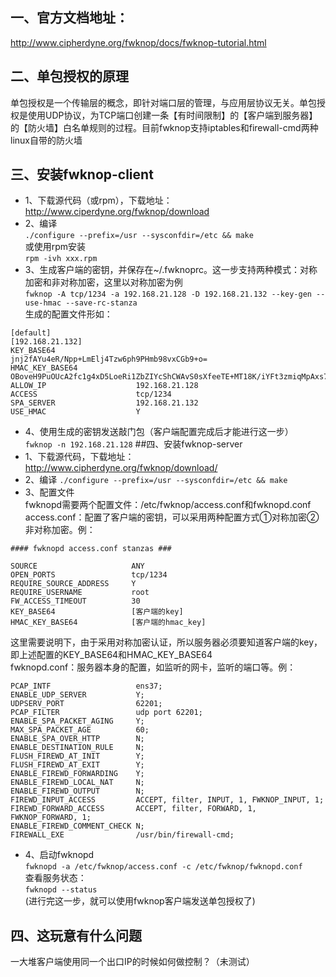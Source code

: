 ## 一、官方文档地址：
http://www.cipherdyne.org/fwknop/docs/fwknop-tutorial.html
## 二、单包授权的原理
单包授权是一个传输层的概念，即针对端口层的管理，与应用层协议无关。单包授权是使用UDP协议，为TCP端口创建一条【有时间限制】的【客户端到服务器】的【防火墙】白名单规则的过程。目前fwknop支持iptables和firewall-cmd两种linux自带的防火墙

## 三、安装fwknop-client

- 1、下载源代码（或rpm），下载地址：http://www.ciperdyne.org/fwknop/download
- 2、编译  
`
./configure --prefix=/usr --sysconfdir=/etc && make
`  
或使用rpm安装  
`
rpm -ivh xxx.rpm
`  
- 3、生成客户端的密钥，并保存在~/.fwknoprc。这一步支持两种模式：对称加密和非对称加密，这里以对称加密为例  
`
fwknop -A tcp/1234 -a 192.168.21.128 -D 192.168.21.132 --key-gen --use-hmac --save-rc-stanza
`  
生成的配置文件形如：  
```
[default]
[192.168.21.132]
KEY_BASE64                  jnj2fAYu4eR/Npp+LmElj4Tzw6ph9PHmb98vxCGb9+o=
HMAC_KEY_BASE64             OBoveH9PuOUcA2fc1g4xD5LoeRi1ZbZIYcShCWAvS0sXfeeTE+MT18K/iYFt3zmiqMpAxs79o748dJ65FhOwaQ==
ALLOW_IP                    192.168.21.128
ACCESS                      tcp/1234
SPA_SERVER                  192.168.21.132
USE_HMAC                    Y

```
- 4、使用生成的密钥发送敲门包（客户端配置完成后才能进行这一步）  
`
fwknop -n 192.168.21.128
`
##四、安装fwknop-server
- 1、下载源代码，下载地址：http://www.cipherdyne.org/fwknop/download/
- 2、编译 
`
./configure --prefix=/usr --sysconfdir=/etc && make
`
- 3、配置文件  
fwknopd需要两个配置文件：/etc/fwknop/access.conf和fwknopd.conf  
access.conf：配置了客户端的密钥，可以采用两种配置方式①对称加密②非对称加密。例：  
```
#### fwknopd access.conf stanzas ###

SOURCE                     ANY
OPEN_PORTS                 tcp/1234
REQUIRE_SOURCE_ADDRESS     Y
REQUIRE_USERNAME           root
FW_ACCESS_TIMEOUT          30
KEY_BASE64                 [客户端的key]
HMAC_KEY_BASE64            [客户端的hmac_key]

```
这里需要说明下，由于采用对称加密认证，所以服务器必须要知道客户端的key，即上述配置的KEY_BASE64和HMAC_KEY_BASE64  
fwknopd.conf：服务器本身的配置，如监听的网卡，监听的端口等。例：
```
PCAP_INTF                   ens37;
ENABLE_UDP_SERVER           Y;
UDPSERV_PORT                62201;
PCAP_FILTER                 udp port 62201;
ENABLE_SPA_PACKET_AGING     Y;
MAX_SPA_PACKET_AGE          60;
ENABLE_SPA_OVER_HTTP        N;
ENABLE_DESTINATION_RULE     N;
FLUSH_FIREWD_AT_INIT        Y;
FLUSH_FIREWD_AT_EXIT        Y;
ENABLE_FIREWD_FORWARDING    Y;
ENABLE_FIREWD_LOCAL_NAT     N;
ENABLE_FIREWD_OUTPUT        N;
FIREWD_INPUT_ACCESS         ACCEPT, filter, INPUT, 1, FWKNOP_INPUT, 1;
FIREWD_FORWARD_ACCESS       ACCEPT, filter, FORWARD, 1, FWKNOP_FORWARD, 1;
ENABLE_FIREWD_COMMENT_CHECK N;
FIREWALL_EXE                /usr/bin/firewall-cmd;
```
- 4、启动fwknopd  
`fwknopd -a /etc/fwknop/access.conf -c /etc/fwknop/fwknopd.conf`  
查看服务状态：  
`fwknopd --status`  
(进行完这一步，就可以使用fwknop客户端发送单包授权了)

## 四、这玩意有什么问题

一大堆客户端使用同一个出口IP的时候如何做控制？（未测试）

